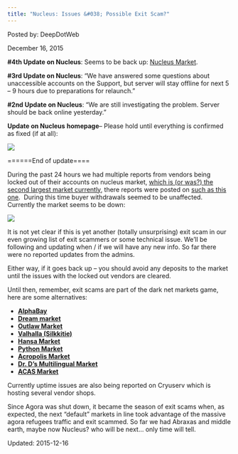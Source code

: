 ```yaml
---
title: "Nucleus: Issues &#038; Possible Exit Scam?"
---
```


Posted by: DeepDotWeb 

<span>December 16, 2015</span>


<p><strong>#4th Update on Nucleus</strong>: Seems to be back up: <a href="#">Nucleus Market</a>.</p>
<p><strong>#3rd Update on Nucleus</strong>: &#8220;We have answered some questions about unaccessible accounts on the Support, but server will stay offline for next 5 &#8211; 9 hours due to preparations for relaunch.&#8221;</p>
<p><strong>#2nd Update on <strong>Nucleus</strong></strong>: &#8220;We are still investigating the problem. Server should be back online yesterday.&#8221;</p>
<p><strong>Update on Nucleus</strong> <strong>homepage</strong>&#8211; Please hold until everything is confirmed as fixed (if at all):</p>

<img src="https://gir.pub/deepdotweb/imgs/2015/12/nucleus.png">

<p>======End of update====</p>
<p>During the past 24 hours we had multiple reports from vendors being locked out of their accounts on nucleus market, <a href="https://gir.pub/deepdotweb/2015/11/16/solved-these-are-the-most-popular-dark-net-markets/">which is (or was?) the second largest market currently</a>, there reports were posted on <a href="#">such as this one</a>.  During this time buyer withdrawals seemed to be unaffected. Currently the market seems to be down:</p>

<img src="https://gir.pub/deepdotweb/imgs/2015/12/nuc.png">

<p>It is not yet clear if this is yet another (totally unsurprising) exit scam in our even growing list of exit scammers or some technical issue. We&#8217;ll be following and updating when / if we will have any new info. So far there were no reported updates from the admins.</p>
<p>Either way, if it goes back up &#8211; you should avoid any deposits to the market until the issues with the locked out vendors are cleared.</p>
<p>Until then, remember, exit scams are part of the dark net markets game, here are some alternatives:</p>
<ul>
<li class="ok"><strong><a href="#">AlphaBay</a></strong></li>
<li class="ok"><strong><a href="#">Dream market </a></strong></li>
<li class="ok"><strong><a href="#"> Outlaw Market</a></strong></li>
<li class="ok"><strong><a href="#">Valhalla (Silkkitie)</a></strong></li>
<li class="ok"><strong><a href="#">Hansa Market</a></strong></li>
<li class="ok"><strong><a href="#">Python Market</a></strong></li>
<li class="ok"><strong><a href="#">Acropolis Market</a></strong></li>
<li class="ok"><strong><a href="#">Dr. D&#8217;s Multilingual Market </a></strong></li>
<li class="ok"><strong><a href="#">ACAS Market</a></strong></li>
</ul>
<p>Currently uptime issues are also being reported on Cryuserv which is hosting several vendor shops.</p>
<p>Since Agora was shut down, it became the season of exit scams when, as expected, the next &#8220;default&#8221; markets in line took advantage of the massive agora refugees traffic and exit scammed. So far we had Abraxas and middle earth, maybe now Nucleus? who will be next&#8230; only time will tell.</p>

Updated: 2015-12-16


